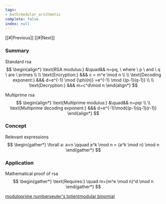 ```yaml
---
tags:
- math/modular_arithmetic
complete: false
index: null
---
```

[[#|Previous]]   [[#|Next]]
### Summary
Standard rsa
$$
\begin{align*}
\text{RSA modulus:} &\quad&& n=pq, \ where \ p \ and \ q \ are \ primes \\
\\
\text{Encryption:} &&& c = m^e \mod n \\
\\
\text{Decoding exponent:} &&& d=e^{-1} \mod {\phi(n)} =e^{-1} \mod {(p-1)(q-1)} \\
\\
\text{Decryption:} &&& m=c^d\mod n
\end{align*}
$$

Multiprime rsa
$$
\begin{align*}
\text{Multiprime modulus:} &\quad&& n=pqr \\
\\
\text{Multiprime decoding exponent:} &&& d=e^{-1}\mod{(p-1)(q-1)(r-1)}
\end{align*}
$$
### Concept
Relevant expressions
$$
\begin{gather*}
\forall a: a<n \qquad a^k \mod n = (a^k \mod n) \mod n
\end{gather*}
$$
### Application
Mathematical proof of rsa
$$
\begin{gather*}
\text{Requires:} \quad m=(m^e \mod n)^d \mod n
\end{gather*}
$$

[modulo](/labyrinth/notes/math/others/modulo)[prime numbers](/labyrinth/notes/math/others/prime_numbers)[euler's totient](/labyrinth/notes/math/others/euler's_totient)[modular binomial](/labyrinth/notes/math/others/modular_binomial)
